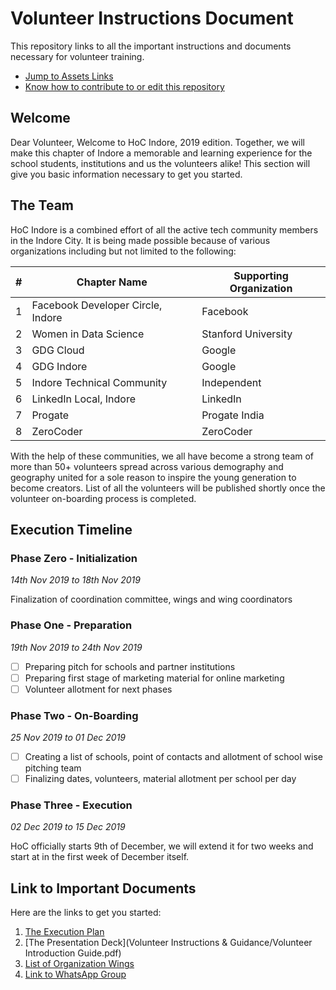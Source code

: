 # Volunteer Instructions Document
This repository links to all the important instructions and documents necessary for volunteer training.

+ [Jump to Assets Links](#links)
+ [Know how to contribute to or edit this repository](CONTRIBUTING.md)

## Welcome
Dear Volunteer, Welcome to HoC Indore, 2019 edition. Together, we will make this chapter of Indore a memorable and learning experience for the school students, institutions and us the volunteers alike! This section will give you basic information necessary to get you started.

## The Team
HoC Indore is a combined effort of all the active tech community members in the Indore City. It is being made possible because of various organizations including but not limited to the following:


|#|Chapter Name|Supporting Organization|
|---|---|---|
|1|Facebook Developer Circle, Indore|Facebook|
|2|Women in Data Science|Stanford University|
|3|GDG Cloud|Google|
|4|GDG Indore|Google|
|5|Indore Technical Community|Independent|
|6|LinkedIn Local, Indore|LinkedIn|
|7|Progate|Progate India|
|8|ZeroCoder|ZeroCoder|
 
With the help of these communities, we all have become a strong team of more than 50+ volunteers spread across various demography and geography united for a sole reason to inspire the young generation to become creators. List of all the volunteers will be published shortly once the volunteer on-boarding process is completed.

## Execution Timeline

### Phase Zero - Initialization
_14th Nov 2019 to 18th Nov 2019_

Finalization of coordination committee, wings and wing coordinators

### Phase One - Preparation
_19th Nov 2019 to 24th Nov 2019_
- [ ] Preparing pitch for schools and partner institutions
- [ ] Preparing first stage of marketing material for online marketing
- [ ] Volunteer allotment for next phases

### Phase Two - On-Boarding
_25 Nov 2019 to 01 Dec 2019_
- [ ] Creating a list of schools, point of contacts and allotment of school wise pitching team
- [ ] Finalizing dates, volunteers, material allotment per school per day

### Phase Three - Execution
_02 Dec 2019 to 15 Dec 2019_

HoC officially starts 9th of December, we will extend it for two weeks and start at in the first week of December itself.

## <a name="links"></a>Link to Important Documents
Here are the links to get you started:

1. [The Execution Plan](https://docs.google.com/document/d/1nEO1RG0mVLMN2SeDmJcaJ6VJQT3gTfDdj4s2_uBQwOg/edit?usp=sharing)
2. [The Presentation Deck](Volunteer Instructions & Guidance/Volunteer Introduction Guide.pdf)
3. [List of Organization Wings]()
4. [Link to WhatsApp Group](https://bit.ly/2XoCXCu)
